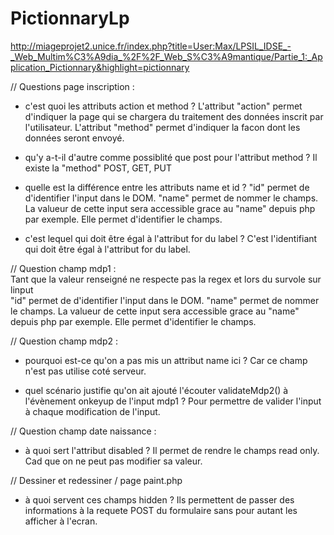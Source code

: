 # PictionnaryLp

http://miageprojet2.unice.fr/index.php?title=User:Max/LPSIL_IDSE_-_Web_Multim%C3%A9dia_%2F%2F_Web_S%C3%A9mantique/Partie_1:_Application_Pictionnary&highlight=pictionnary

// Questions page inscription :

- c'est quoi les attributs action et method ?
	L'attribut "action" permet d'indiquer la page qui se chargera du traitement des données inscrit par l'utilisateur.
	L'attribut "method" permet d'indiquer la facon dont les données seront envoyé. 

- qu'y a-t-il d'autre comme possiblité que post pour l'attribut method ?
	Il existe la "method" POST, GET, PUT 

- quelle est la différence entre les attributs name et id ? 
    "id" permet de d'identifier l'input dans le DOM.
    "name" permet de nommer le champs. La valueur de cette input sera accessible grace au "name" depuis php par exemple. Elle permet d'identifier le champs.
 
- c'est lequel qui doit être égal à l'attribut for du label ? 
	C'est l'identifiant qui doit être égal à l'attribut for du label.


// Question champ mdp1 :
    <!-- quels sont les deux scénarios où l'attribut title sera affiché ? -->  
    Tant que la valeur renseigné ne respecte pas la regex et lors du survole sur linput
    <!-- encore une fois, quelle est la différence entre name et id pour un input ? -->  
    "id" permet de d'identifier l'input dans le DOM.
    "name" permet de nommer le champs. La valueur de cette input sera accessible grace au "name" depuis php par exemple. Elle permet d'identifier le champs.

// Question champ mdp2 :
- pourquoi est-ce qu'on a pas mis un attribut name ici ?
	Car ce champ n'est pas utilise coté serveur.

- quel scénario justifie qu'on ait ajouté l'écouter validateMdp2() à l'évènement onkeyup de l'input mdp1 ?
	Pour permettre de valider l'input à chaque modification de l'input. 

// Question champ date naissance :
- à quoi sert l'attribut disabled ?
	Il permet de rendre le champs read only. Cad que on ne peut pas modifier sa valeur.

// Dessiner et redessiner / page paint.php
- à quoi servent ces champs hidden ? 
	Ils permettent de passer des informations à la requete POST du formulaire sans pour autant les afficher à l'ecran. 
